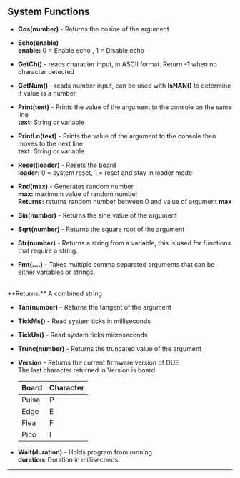 ## System Functions
- **Cos(number)** - Returns the cosine of the argument        
        
- **Echo(enable)**  <br>
**enable:** 0 = Enable echo , 1 = Disable echo

- **GetCh()** - reads character input, in ASCII format. Return **-1** when no character detected  <br>

- **GetNum()** - reads number input, can be used with **IsNAN()** to determine if value is a number  <br>

- **Print(text)**  - Prints the value of the argument to the console on the same line <br>
**text:** String or variable

- **PrintLn(text)**  - Prints the value of the argument to the console then moves to the next line <br>
**text:** String or variable

- **Reset(loader)** - Resets the board <br>
**loader:** 0 = system reset,  1 = reset and stay in loader mode

- **Rnd(max)** - Generates random number <br>
**max:** maximum value of random number <br>
**Returns:** returns random number between 0 and value of argument **max**

- **Sin(number)** - Returns the sine value of the argument

- **Sqrt(number)** - Returns the square root of the argument

- **Str(number)** - Returns a string from a variable, this is used for functions that require a string.

- **Fmt(....)** - Takes multiple comma separated arguments that can be either variables or strings.
<br>
  **Returns:** A combined string

- **Tan(number)** - Returns the tangent of the argument <br>

- **TickMs()** - Read system ticks in milliseconds  <br>

- **TickUs()** - Read system ticks microseconds  <br>

- **Trunc(number)** - Returns the truncated value of the argument <br>

- **Version**  - Returns the current firmware version of DUE <br>
The last character returned in Version is board <br> 

  | Board       | Character |
  | :---        |:---       |
  |    Pulse    |     P     |
  |    Edge     |     E     |
  |    Flea     |     F     |
  |    Pico     |     I     |

- **Wait(duration)** - Holds program from running <br>
**duration:** Duration in milliseconds












---